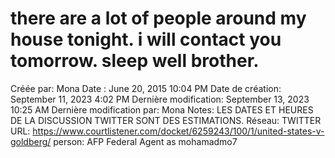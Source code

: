 # there are a lot of people around my house tonight. i will contact you tomorrow. sleep well brother.

Créée par: Mona
Date : June 20, 2015 10:04 PM
Date de création: September 11, 2023 4:02 PM
Dernière modification: September 13, 2023 10:25 AM
Dernière modification par: Mona
Notes: LES DATES ET HEURES DE LA DISCUSSION TWITTER SONT DES ESTIMATIONS.
Réseau: TWITTER
URL: https://www.courtlistener.com/docket/6259243/100/1/united-states-v-goldberg/
person: AFP Federal Agent as mohamadmo7